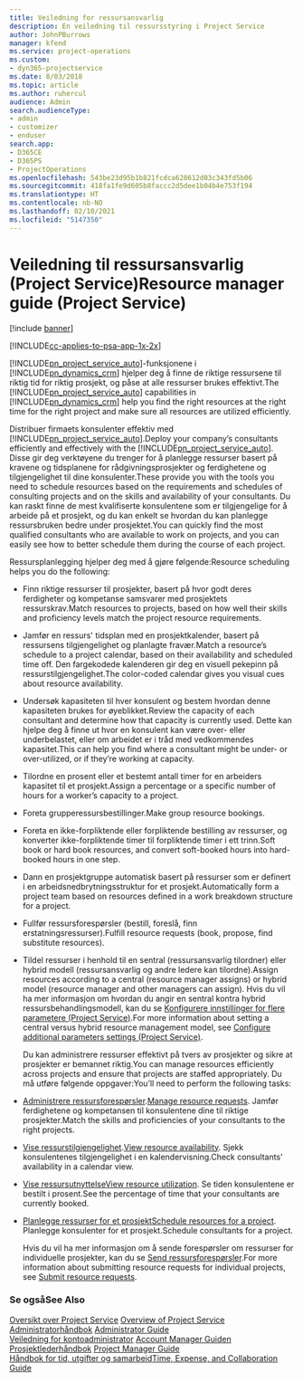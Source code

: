 ```yaml
---
title: Veiledning for ressursansvarlig
description: En veiledning til ressursstyring i Project Service
author: JohnPBurrows
manager: kfend
ms.service: project-operations
ms.custom:
- dyn365-projectservice
ms.date: 8/03/2018
ms.topic: article
ms.author: ruhercul
audience: Admin
search.audienceType:
- admin
- customizer
- enduser
search.app:
- D365CE
- D365PS
- ProjectOperations
ms.openlocfilehash: 543be23d95b1b821fcdca628612d03c343fd5b06
ms.sourcegitcommit: 418fa1fe9d605b8faccc2d5dee1b04b4e753f194
ms.translationtype: HT
ms.contentlocale: nb-NO
ms.lasthandoff: 02/10/2021
ms.locfileid: "5147350"
---
```

# <a name="resource-manager-guide-project-service"></a><span data-ttu-id="4b6b0-103">Veiledning til ressursansvarlig (Project Service)</span><span class="sxs-lookup"><span data-stu-id="4b6b0-103">Resource manager guide (Project Service)</span></span>

[!include [banner](../includes/psa-now-project-operations.md)]

[!INCLUDE[cc-applies-to-psa-app-1x-2x](../includes/cc-applies-to-psa-app-1x-2x.md)]

<span data-ttu-id="4b6b0-104">[!INCLUDE[pn_project_service_auto](../includes/pn-project-service-auto.md)]-funksjonene i [!INCLUDE[pn_dynamics_crm](../includes/pn-dynamics-crm.md)] hjelper deg å finne de riktige ressursene til riktig tid for riktig prosjekt, og påse at alle ressurser brukes effektivt.</span><span class="sxs-lookup"><span data-stu-id="4b6b0-104">The [!INCLUDE[pn_project_service_auto](../includes/pn-project-service-auto.md)] capabilities in [!INCLUDE[pn_dynamics_crm](../includes/pn-dynamics-crm.md)] help you find the right resources at the right time for the right project and make sure all resources are utilized efficiently.</span></span>  
  
 <span data-ttu-id="4b6b0-105">Distribuer firmaets konsulenter effektiv med [!INCLUDE[pn_project_service_auto](../includes/pn-project-service-auto.md)].</span><span class="sxs-lookup"><span data-stu-id="4b6b0-105">Deploy your company’s consultants efficiently and effectively with the [!INCLUDE[pn_project_service_auto](../includes/pn-project-service-auto.md)].</span></span> <span data-ttu-id="4b6b0-106">Disse gir deg verktøyene du trenger for å planlegge ressurser basert på kravene og tidsplanene for rådgivningsprosjekter og ferdighetene og tilgjengelighet til dine konsulenter.</span><span class="sxs-lookup"><span data-stu-id="4b6b0-106">These provide you with the tools you need to schedule resources based on the requirements and schedules of consulting projects and on the skills and availability of your consultants.</span></span> <span data-ttu-id="4b6b0-107">Du kan raskt finne de mest kvalifiserte konsulentene som er tilgjengelige for å arbeide på et prosjekt, og du kan enkelt se hvordan du kan planlegge ressursbruken bedre under prosjektet.</span><span class="sxs-lookup"><span data-stu-id="4b6b0-107">You can quickly find the most qualified consultants who are available to work on projects, and you can easily see how to better schedule them during the course of each project.</span></span>  
  
 <span data-ttu-id="4b6b0-108">Ressursplanlegging hjelper deg med å gjøre følgende:</span><span class="sxs-lookup"><span data-stu-id="4b6b0-108">Resource scheduling helps you do the following:</span></span>  
  
- <span data-ttu-id="4b6b0-109">Finn riktige ressurser til prosjekter, basert på hvor godt deres ferdigheter og kompetanse samsvarer med prosjektets ressurskrav.</span><span class="sxs-lookup"><span data-stu-id="4b6b0-109">Match resources to projects, based on how well their skills and proficiency levels match the project resource requirements.</span></span>  
  
- <span data-ttu-id="4b6b0-110">Jamfør en ressurs' tidsplan med en prosjektkalender, basert på ressursens tilgjengelighet og planlagte fravær.</span><span class="sxs-lookup"><span data-stu-id="4b6b0-110">Match a resource’s schedule to a project calendar, based on their availability and scheduled time off.</span></span> <span data-ttu-id="4b6b0-111">Den fargekodede kalenderen gir deg en visuell pekepinn på ressurstilgjengelighet.</span><span class="sxs-lookup"><span data-stu-id="4b6b0-111">The color-coded calendar gives you visual cues about resource availability.</span></span>  
  
- <span data-ttu-id="4b6b0-112">Undersøk kapasiteten til hver konsulent og bestem hvordan denne kapasiteten brukes for øyeblikket.</span><span class="sxs-lookup"><span data-stu-id="4b6b0-112">Review the capacity of each consultant and determine how that capacity is currently used.</span></span> <span data-ttu-id="4b6b0-113">Dette kan hjelpe deg å finne ut hvor en konsulent kan være over- eller underbelastet, eller om arbeidet er i tråd med vedkommendes kapasitet.</span><span class="sxs-lookup"><span data-stu-id="4b6b0-113">This can help you find where a consultant might be under- or over-utilized, or if they’re working at capacity.</span></span>  
  
- <span data-ttu-id="4b6b0-114">Tilordne en prosent eller et bestemt antall timer for en arbeiders kapasitet til et prosjekt.</span><span class="sxs-lookup"><span data-stu-id="4b6b0-114">Assign a percentage or a specific number of hours for a worker’s capacity to a project.</span></span>  
  
- <span data-ttu-id="4b6b0-115">Foreta grupperessursbestillinger.</span><span class="sxs-lookup"><span data-stu-id="4b6b0-115">Make group resource bookings.</span></span>  
  
- <span data-ttu-id="4b6b0-116">Foreta en ikke-forpliktende eller forpliktende bestilling av ressurser, og konverter ikke-forpliktende timer til forpliktende timer i ett trinn.</span><span class="sxs-lookup"><span data-stu-id="4b6b0-116">Soft book or hard book resources, and convert soft-booked hours into hard-booked hours in one step.</span></span>  
  
- <span data-ttu-id="4b6b0-117">Dann en prosjektgruppe automatisk basert på ressurser som er definert i en arbeidsnedbrytningsstruktur for et prosjekt.</span><span class="sxs-lookup"><span data-stu-id="4b6b0-117">Automatically form a project team based on resources defined in a work breakdown structure for a project.</span></span>  
  
- <span data-ttu-id="4b6b0-118">Fullfør ressursforespørsler (bestill, foreslå, finn erstatningsressurser).</span><span class="sxs-lookup"><span data-stu-id="4b6b0-118">Fulfill resource requests (book, propose, find substitute resources).</span></span>  
  
- <span data-ttu-id="4b6b0-119">Tildel ressurser i henhold til en sentral (ressursansvarlig tilordner) eller hybrid modell (ressursansvarlig og andre ledere kan tilordne).</span><span class="sxs-lookup"><span data-stu-id="4b6b0-119">Assign resources according to a central (resource manager assigns) or hybrid model (resource manager and other managers can assign).</span></span> <span data-ttu-id="4b6b0-120">Hvis du vil ha mer informasjon om hvordan du angir en sentral kontra hybrid ressursbehandlingsmodell, kan du se [Konfigurere innstillinger for flere parametere (Project Service)](../psa/configure-additional-parameters-settings.md).</span><span class="sxs-lookup"><span data-stu-id="4b6b0-120">For more information about setting a central versus hybrid resource management model, see [Configure additional parameters settings (Project Service)](../psa/configure-additional-parameters-settings.md).</span></span>  
  
  <span data-ttu-id="4b6b0-121">Du kan administrere ressurser effektivt på tvers av prosjekter og sikre at prosjekter er bemannet riktig.</span><span class="sxs-lookup"><span data-stu-id="4b6b0-121">You can manage resources efficiently across projects and ensure that projects are staffed appropriately.</span></span> <span data-ttu-id="4b6b0-122">Du må utføre følgende oppgaver:</span><span class="sxs-lookup"><span data-stu-id="4b6b0-122">You’ll need to perform the following tasks:</span></span>  
  
- <span data-ttu-id="4b6b0-123">[Administrere ressursforespørsler](../psa/manage-resource-requests.md).</span><span class="sxs-lookup"><span data-stu-id="4b6b0-123">[Manage resource requests](../psa/manage-resource-requests.md).</span></span> <span data-ttu-id="4b6b0-124">Jamfør ferdighetene og kompetansen til konsulentene dine til riktige prosjekter.</span><span class="sxs-lookup"><span data-stu-id="4b6b0-124">Match the skills and proficiencies of your consultants to the right projects.</span></span>  
  
- <span data-ttu-id="4b6b0-125">[Vise ressurstilgjengelighet](../psa/view-resource-availability.md).</span><span class="sxs-lookup"><span data-stu-id="4b6b0-125">[View resource availability](../psa/view-resource-availability.md).</span></span> <span data-ttu-id="4b6b0-126">Sjekk konsulentenes tilgjengelighet i en kalendervisning.</span><span class="sxs-lookup"><span data-stu-id="4b6b0-126">Check consultants’ availability in a calendar view.</span></span>  
  
- <span data-ttu-id="4b6b0-127">[Vise ressursutnyttelse](../psa/view-resource-utilization.md)</span><span class="sxs-lookup"><span data-stu-id="4b6b0-127">[View resource utilization](../psa/view-resource-utilization.md).</span></span> <span data-ttu-id="4b6b0-128">Se tiden konsulentene er bestilt i prosent.</span><span class="sxs-lookup"><span data-stu-id="4b6b0-128">See the percentage of time that your consultants are currently booked.</span></span>  
  
- <span data-ttu-id="4b6b0-129">[Planlegge ressurser for et prosjekt](../psa/schedule-resources-project.md)</span><span class="sxs-lookup"><span data-stu-id="4b6b0-129">[Schedule resources for a project](../psa/schedule-resources-project.md).</span></span> <span data-ttu-id="4b6b0-130">Planlegge konsulenter for et prosjekt.</span><span class="sxs-lookup"><span data-stu-id="4b6b0-130">Schedule consultants for a project.</span></span>  
  
  <span data-ttu-id="4b6b0-131">Hvis du vil ha mer informasjon om å sende forespørsler om ressurser for individuelle prosjekter, kan du se [Send ressursforespørsler](../psa/submit-resource-requests.md).</span><span class="sxs-lookup"><span data-stu-id="4b6b0-131">For more information about submitting resource requests for individual projects, see [Submit resource requests](../psa/submit-resource-requests.md).</span></span>  
  
### <a name="see-also"></a><span data-ttu-id="4b6b0-132">Se også</span><span class="sxs-lookup"><span data-stu-id="4b6b0-132">See Also</span></span>  
 <span data-ttu-id="4b6b0-133">[Oversikt over Project Service](../psa/overview.md) </span><span class="sxs-lookup"><span data-stu-id="4b6b0-133">[Overview of Project Service](../psa/overview.md) </span></span>  
 <span data-ttu-id="4b6b0-134">[Administratorhåndbok](../psa/admin-guide.md) </span><span class="sxs-lookup"><span data-stu-id="4b6b0-134">[Administrator Guide](../psa/admin-guide.md) </span></span>  
 <span data-ttu-id="4b6b0-135">[Veiledning for kontoadministrator](../psa/account-manager-guide.md) </span><span class="sxs-lookup"><span data-stu-id="4b6b0-135">[Account Manager Guiden](../psa/account-manager-guide.md) </span></span>  
 <span data-ttu-id="4b6b0-136">[Prosjektlederhåndbok](../psa/project-manager-guide.md) </span><span class="sxs-lookup"><span data-stu-id="4b6b0-136">[Project Manager Guide](../psa/project-manager-guide.md) </span></span>  
 [<span data-ttu-id="4b6b0-137">Håndbok for tid, utgifter og samarbeid</span><span class="sxs-lookup"><span data-stu-id="4b6b0-137">Time, Expense, and Collaboration Guide</span></span>](../psa/time-expense-collaboration-guide.md)
